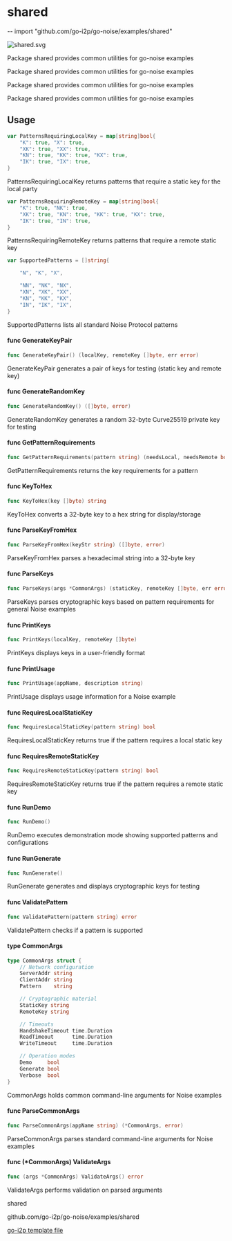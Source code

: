 # shared
--
    import "github.com/go-i2p/go-noise/examples/shared"

![shared.svg](shared.svg)

Package shared provides common utilities for go-noise examples


Package shared provides common utilities for go-noise examples

Package shared provides common utilities for go-noise examples

Package shared provides common utilities for go-noise examples

## Usage

```go
var PatternsRequiringLocalKey = map[string]bool{
	"K": true, "X": true,
	"XK": true, "XX": true,
	"KN": true, "KK": true, "KX": true,
	"IK": true, "IX": true,
}
```
PatternsRequiringLocalKey returns patterns that require a static key for the
local party

```go
var PatternsRequiringRemoteKey = map[string]bool{
	"K": true, "NK": true,
	"XK": true, "KN": true, "KK": true, "KX": true,
	"IK": true, "IN": true,
}
```
PatternsRequiringRemoteKey returns patterns that require a remote static key

```go
var SupportedPatterns = []string{

	"N", "K", "X",

	"NN", "NK", "NX",
	"XN", "XK", "XX",
	"KN", "KK", "KX",
	"IN", "IK", "IX",
}
```
SupportedPatterns lists all standard Noise Protocol patterns

#### func  GenerateKeyPair

```go
func GenerateKeyPair() (localKey, remoteKey []byte, err error)
```
GenerateKeyPair generates a pair of keys for testing (static key and remote key)

#### func  GenerateRandomKey

```go
func GenerateRandomKey() ([]byte, error)
```
GenerateRandomKey generates a random 32-byte Curve25519 private key for testing

#### func  GetPatternRequirements

```go
func GetPatternRequirements(pattern string) (needsLocal, needsRemote bool)
```
GetPatternRequirements returns the key requirements for a pattern

#### func  KeyToHex

```go
func KeyToHex(key []byte) string
```
KeyToHex converts a 32-byte key to a hex string for display/storage

#### func  ParseKeyFromHex

```go
func ParseKeyFromHex(keyStr string) ([]byte, error)
```
ParseKeyFromHex parses a hexadecimal string into a 32-byte key

#### func  ParseKeys

```go
func ParseKeys(args *CommonArgs) (staticKey, remoteKey []byte, err error)
```
ParseKeys parses cryptographic keys based on pattern requirements for general
Noise examples

#### func  PrintKeys

```go
func PrintKeys(localKey, remoteKey []byte)
```
PrintKeys displays keys in a user-friendly format

#### func  PrintUsage

```go
func PrintUsage(appName, description string)
```
PrintUsage displays usage information for a Noise example

#### func  RequiresLocalStaticKey

```go
func RequiresLocalStaticKey(pattern string) bool
```
RequiresLocalStaticKey returns true if the pattern requires a local static key

#### func  RequiresRemoteStaticKey

```go
func RequiresRemoteStaticKey(pattern string) bool
```
RequiresRemoteStaticKey returns true if the pattern requires a remote static key

#### func  RunDemo

```go
func RunDemo()
```
RunDemo executes demonstration mode showing supported patterns and
configurations

#### func  RunGenerate

```go
func RunGenerate()
```
RunGenerate generates and displays cryptographic keys for testing

#### func  ValidatePattern

```go
func ValidatePattern(pattern string) error
```
ValidatePattern checks if a pattern is supported

#### type CommonArgs

```go
type CommonArgs struct {
	// Network configuration
	ServerAddr string
	ClientAddr string
	Pattern    string

	// Cryptographic material
	StaticKey string
	RemoteKey string

	// Timeouts
	HandshakeTimeout time.Duration
	ReadTimeout      time.Duration
	WriteTimeout     time.Duration

	// Operation modes
	Demo     bool
	Generate bool
	Verbose  bool
}
```

CommonArgs holds common command-line arguments for Noise examples

#### func  ParseCommonArgs

```go
func ParseCommonArgs(appName string) (*CommonArgs, error)
```
ParseCommonArgs parses standard command-line arguments for Noise examples

#### func (*CommonArgs) ValidateArgs

```go
func (args *CommonArgs) ValidateArgs() error
```
ValidateArgs performs validation on parsed arguments



shared 

github.com/go-i2p/go-noise/examples/shared

[go-i2p template file](/template.md)
